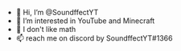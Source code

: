 - 👋 Hi, I’m @SoundffectYT
- 👀 I’m interested in YouTube and Minecraft
- 🌱 I don't like math
- 📫 reach me on discord by SoundffectYT#1366

